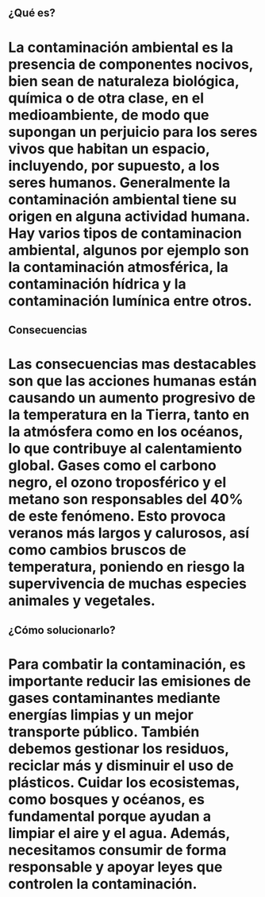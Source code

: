 ## ¿Qué es?
# La contaminación ambiental es la presencia de componentes nocivos, bien sean de naturaleza biológica, química o de otra clase, en el medioambiente, de modo que supongan un perjuicio para los seres vivos que habitan un espacio, incluyendo, por supuesto, a los seres humanos. Generalmente la contaminación ambiental tiene su origen en alguna actividad humana. Hay varios tipos de contaminacion ambiental, algunos por ejemplo son la contaminación atmosférica, la contaminación hídrica y la contaminación lumínica entre otros.

## Consecuencias
# Las consecuencias mas destacables son que las acciones humanas están causando un aumento progresivo de la temperatura en la Tierra, tanto en la atmósfera como en los océanos, lo que contribuye al calentamiento global. Gases como el carbono negro, el ozono troposférico y el metano son responsables del 40% de este fenómeno. Esto provoca veranos más largos y calurosos, así como cambios bruscos de temperatura, poniendo en riesgo la supervivencia de muchas especies animales y vegetales.

## ¿Cómo solucionarlo?
# Para combatir la contaminación, es importante reducir las emisiones de gases contaminantes mediante energías limpias y un mejor transporte público. También debemos gestionar los residuos, reciclar más y disminuir el uso de plásticos. Cuidar los ecosistemas, como bosques y océanos, es fundamental porque ayudan a limpiar el aire y el agua. Además, necesitamos consumir de forma responsable y apoyar leyes que controlen la contaminación.
